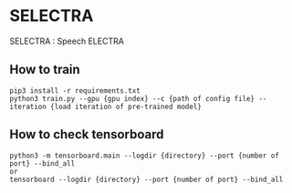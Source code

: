 # SELECTRA

SELECTRA : Speech ELECTRA

## How to train

```
pip3 install -r requirements.txt
python3 train.py --gpu {gpu index} --c {path of config file} --iteration {load iteration of pre-trained model}
```

## How to check tensorboard

```
python3 -m tensorboard.main --logdir {directory} --port {number of port} --bind_all
or
tensorboard --logdir {directory} --port {number of port} --bind_all
```
